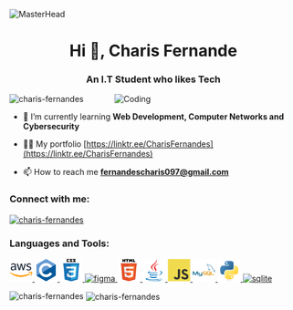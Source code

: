 ![MasterHead](https://png.pngtree.com/background/20210710/original/pngtree-full-anime-style-technology-city-architecture-background-picture-image_968368.jpg)
<h1 align="center">Hi 👋, Charis Fernande</h1>
<h3 align="center">An I.T Student who likes Tech</h3>
<img align="right" alt="Coding" width="320" src="https://media.tenor.com/aJks9FZujpYAAAAM/retrowave-tech.gif">

<p align="left"> <img src="https://komarev.com/ghpvc/?username=charis-fernandes&label=Profile%20views&color=0e75b6&style=flat" alt="charis-fernandes" /> </p>

- 🌱 I’m currently learning **Web Development, Computer Networks and Cybersecurity**

- 👨‍💻 My portfolio [https://linktr.ee/CharisFernandes](https://linktr.ee/CharisFernandes)

- 📫 How to reach me **fernandescharis097@gmail.com**

<h3 align="left">Connect with me:</h3>
<p align="left">
<a href="https://linkedin.com/in/charis-fernandes" target="blank"><img align="center" src="https://raw.githubusercontent.com/rahuldkjain/github-profile-readme-generator/master/src/images/icons/Social/linked-in-alt.svg" alt="charis-fernandes" height="30" width="40" /></a>
</p>
<h3 align="left">Languages and Tools:</h3>
<p align="left"> <a href="https://aws.amazon.com" target="_blank" rel="noreferrer"> <img src="https://raw.githubusercontent.com/devicons/devicon/master/icons/amazonwebservices/amazonwebservices-original-wordmark.svg" alt="aws" width="40" height="40"/> </a> <a href="https://www.cprogramming.com/" target="_blank" rel="noreferrer"> <img src="https://raw.githubusercontent.com/devicons/devicon/master/icons/c/c-original.svg" alt="c" width="40" height="40"/> </a> <a href="https://www.w3schools.com/css/" target="_blank" rel="noreferrer"> <img src="https://raw.githubusercontent.com/devicons/devicon/master/icons/css3/css3-original-wordmark.svg" alt="css3" width="40" height="40"/> </a> <a href="https://www.figma.com/" target="_blank" rel="noreferrer"> <img src="https://www.vectorlogo.zone/logos/figma/figma-icon.svg" alt="figma" width="40" height="40"/> </a> <a href="https://www.w3.org/html/" target="_blank" rel="noreferrer"> <img src="https://raw.githubusercontent.com/devicons/devicon/master/icons/html5/html5-original-wordmark.svg" alt="html5" width="40" height="40"/> </a> <a href="https://www.java.com" target="_blank" rel="noreferrer"> <img src="https://raw.githubusercontent.com/devicons/devicon/master/icons/java/java-original.svg" alt="java" width="40" height="40"/> </a> <a href="https://developer.mozilla.org/en-US/docs/Web/JavaScript" target="_blank" rel="noreferrer"> <img src="https://raw.githubusercontent.com/devicons/devicon/master/icons/javascript/javascript-original.svg" alt="javascript" width="40" height="40"/> </a> <a href="https://www.mysql.com/" target="_blank" rel="noreferrer"> <img src="https://raw.githubusercontent.com/devicons/devicon/master/icons/mysql/mysql-original-wordmark.svg" alt="mysql" width="40" height="40"/> </a> <a href="https://www.python.org" target="_blank" rel="noreferrer"> <img src="https://raw.githubusercontent.com/devicons/devicon/master/icons/python/python-original.svg" alt="python" width="40" height="40"/> </a> <a href="https://www.sqlite.org/" target="_blank" rel="noreferrer"> <img src="https://www.vectorlogo.zone/logos/sqlite/sqlite-icon.svg" alt="sqlite" width="40" height="40"/> </a> </p>

<p><img align="left" src="https://github-readme-stats.vercel.app/api/top-langs?username=charis-fernandes&show_icons=true&locale=en&layout=compact" alt="charis-fernandes" /></p>

<p>&nbsp;<img align="center" src="https://github-readme-stats.vercel.app/api?username=charis-fernandes&show_icons=true&locale=en" alt="charis-fernandes" /></p>
